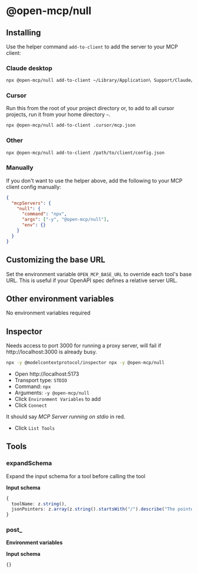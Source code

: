 # @open-mcp/null

## Installing

Use the helper command `add-to-client` to add the server to your MCP client:

### Claude desktop

```bash
npx @open-mcp/null add-to-client ~/Library/Application\ Support/Claude/claude_desktop_config.json
```

### Cursor

Run this from the root of your project directory or, to add to all cursor projects, run it from your home directory `~`.

```bash
npx @open-mcp/null add-to-client .cursor/mcp.json
```

### Other

```bash
npx @open-mcp/null add-to-client /path/to/client/config.json
```

### Manually

If you don't want to use the helper above, add the following to your MCP client config manually:

```json
{
  "mcpServers": {
    "null": {
      "command": "npx",
      "args": ["-y", "@open-mcp/null"],
      "env": {}
    }
  }
}
```

## Customizing the base URL

Set the environment variable `OPEN_MCP_BASE_URL` to override each tool's base URL. This is useful if your OpenAPI spec defines a relative server URL.

## Other environment variables

No environment variables required

## Inspector

Needs access to port 3000 for running a proxy server, will fail if http://localhost:3000 is already busy.

```bash
npx -y @modelcontextprotocol/inspector npx -y @open-mcp/null
```

- Open http://localhost:5173
- Transport type: `STDIO`
- Command: `npx`
- Arguments: `-y @open-mcp/null`
- Click `Environment Variables` to add
- Click `Connect`

It should say _MCP Server running on stdio_ in red.

- Click `List Tools`

## Tools

### expandSchema

Expand the input schema for a tool before calling the tool

**Input schema**

```ts
{
  toolName: z.string(),
  jsonPointers: z.array(z.string().startsWith("/").describe("The pointer to the JSON schema object which needs expanding")).describe("A list of JSON pointers"),
}
```

### post_

**Environment variables**



**Input schema**

```ts
{}
```
